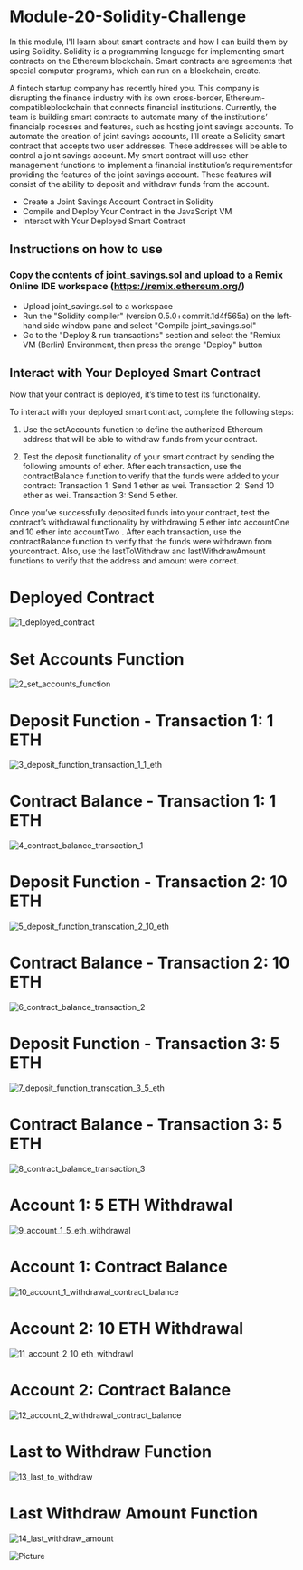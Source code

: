 # Module-20-Solidity-Challenge

In this module, I'll learn about smart contracts and how I can build them by using Solidity. Solidity is a programming language for implementing smart contracts on the Ethereum blockchain. Smart contracts are agreements that special computer programs, which can run on a blockchain, create.

A fintech startup company has recently hired you. This company is disrupting the finance industry with its own cross-border, Ethereum-compatibleblockchain that connects financial institutions. Currently, the team is building smart contracts to automate many of the institutions’ financialp rocesses and features, such as hosting joint savings accounts.
To automate the creation of joint savings accounts, I’ll create a Solidity smart contract that accepts two user addresses. These addresses will be able to control a joint savings account. My smart contract will use ether management functions to implement a financial institution’s requirementsfor providing the features of the joint savings account. These features will consist of the ability to deposit and withdraw funds from the account.

* Create a Joint Savings Account Contract in Solidity
* Compile and Deploy Your Contract in the JavaScript VM
* Interact with Your Deployed Smart Contract

## Instructions on how to use 

### Copy the contents of joint_savings.sol and upload to a Remix Online IDE workspace (https://remix.ethereum.org/)
* Upload joint_savings.sol to a workspace 
* Run the "Solidity compiler" (version 0.5.0+commit.1d4f565a) on the left-hand side window pane and select "Compile joint_savings.sol"
* Go to the "Deploy & run transactions"  section and select the "Remiux VM (Berlin) Environment, then press the orange "Deploy" button

## Interact with Your Deployed Smart Contract

Now that your contract is deployed, it’s time to test its functionality. 

To interact with your deployed smart contract, complete the following steps:
1. Use the setAccounts function to define the authorized Ethereum address that will be able to withdraw funds from your contract.

2. Test the deposit functionality of your smart contract by sending the following amounts of ether. After each transaction, use the contractBalance
function to verify that the funds were added to your contract:
Transaction 1: Send 1 ether as wei.
Transaction 2: Send 10 ether as wei.
Transaction 3: Send 5 ether.

Once you’ve successfully deposited funds into your contract, test the contract’s withdrawal functionality by withdrawing 5 ether into
accountOne and 10 ether into accountTwo
. After each transaction, use the contractBalance function to verify that the funds were withdrawn from yourcontract. Also, use the lastToWithdraw and lastWithdrawAmount functions to verify that the address and amount were correct.

# Deployed Contract
![1_deployed_contract](https://github.com/Chrisdeleon91/Module-20-Solidity-Challenge/assets/22796940/75a46261-431e-4da1-b0b8-b650d5193651)
# Set Accounts Function
![2_set_accounts_function](https://github.com/Chrisdeleon91/Module-20-Solidity-Challenge/assets/22796940/36d53179-020c-4fb2-8342-7ca947fe0b12)
# Deposit Function - Transaction 1: 1 ETH
![3_deposit_function_transaction_1_1_eth](https://github.com/Chrisdeleon91/Module-20-Solidity-Challenge/assets/22796940/444e35d8-e128-4316-b7a0-d48390067d07)
# Contract Balance - Transaction 1: 1 ETH
![4_contract_balance_transaction_1](https://github.com/Chrisdeleon91/Module-20-Solidity-Challenge/assets/22796940/7b63caac-eee2-450a-a0ed-268cf5529e92)
# Deposit Function - Transaction 2: 10 ETH
![5_deposit_function_transcation_2_10_eth](https://github.com/Chrisdeleon91/Module-20-Solidity-Challenge/assets/22796940/c82dc81b-cf07-41db-874c-03fdf135845d)
# Contract Balance - Transaction 2: 10 ETH
![6_contract_balance_transaction_2](https://github.com/Chrisdeleon91/Module-20-Solidity-Challenge/assets/22796940/b3059003-1acd-43a1-9b15-c9eae1be887c)
# Deposit Function - Transaction 3: 5 ETH
![7_deposit_function_transcation_3_5_eth](https://github.com/Chrisdeleon91/Module-20-Solidity-Challenge/assets/22796940/4d4a435c-3bd6-44c4-825b-773d3e2b234b)
# Contract Balance - Transaction 3: 5 ETH
![8_contract_balance_transaction_3](https://github.com/Chrisdeleon91/Module-20-Solidity-Challenge/assets/22796940/d94c8cb3-0483-4f31-b580-39748ae9842b)
# Account 1: 5 ETH Withdrawal
![9_account_1_5_eth_withdrawal](https://github.com/Chrisdeleon91/Module-20-Solidity-Challenge/assets/22796940/b3320c6c-808c-4435-97e5-e10f9739f3ed)
# Account 1: Contract Balance
![10_account_1_withdrawal_contract_balance](https://github.com/Chrisdeleon91/Module-20-Solidity-Challenge/assets/22796940/cf362466-1821-4ab2-926e-640d7e41bef5)
# Account 2: 10 ETH Withdrawal
![11_account_2_10_eth_withdrawl](https://github.com/Chrisdeleon91/Module-20-Solidity-Challenge/assets/22796940/2aa9cefd-2f09-45a8-a90d-8b17900b6d99)
# Account 2: Contract Balance
![12_account_2_withdrawal_contract_balance](https://github.com/Chrisdeleon91/Module-20-Solidity-Challenge/assets/22796940/a3237dc7-7c73-42f7-98f5-9c767483abd2)
# Last to Withdraw Function
![13_last_to_withdraw](https://github.com/Chrisdeleon91/Module-20-Solidity-Challenge/assets/22796940/a2799d33-b8ff-4975-9db6-07d2c5471f25)
# Last Withdraw Amount Function
![14_last_withdraw_amount](https://github.com/Chrisdeleon91/Module-20-Solidity-Challenge/assets/22796940/eefc81f0-554c-4274-b7ae-aff3e8c8da94)

![Picture](https://www.columbia.edu/content/themes/custom/columbia/assets/img/cu-header.svg)


